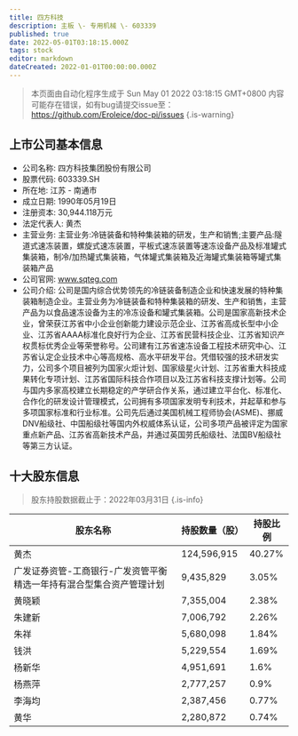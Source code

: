 ```yaml
---
title: 四方科技
description: 主板 \- 专用机械 \- 603339
published: true
date: 2022-05-01T03:18:15.000Z
tags: stock
editor: markdown
dateCreated: 2022-01-01T00:00:00.000Z
---
```


> 本页面由自动化程序生成于 Sun May 01 2022 03:18:15 GMT+0800
> 内容可能存在错误，如有bug请提交issue至：https://github.com/Eroleice/doc-pi/issues
{.is-warning}

## 上市公司基本信息
- 公司名称: 四方科技集团股份有限公司
- 股票代码: 603339.SH
- 所在地: 江苏 - 南通市
- 成立日期: 1990年05月19日
- 注册资本: 30,944.118万元
- 法定代表人: 黄杰
- 主营业务: 主营业务:冷链装备和特种集装箱的研发，生产和销售;主要产品:隧道式速冻装置，螺旋式速冻装置，平板式速冻装置等速冻设备产品及标准罐式集装箱，制冷/加热罐式集装箱，气体罐式集装箱及近海罐式集装箱等罐式集装箱产品
- 公司官网: www.sqteg.com
- 公司介绍: 公司是国内综合优势领先的冷链装备制造企业和快速发展的特种集装箱制造企业。主营业务为冷链装备和特种集装箱的研发、生产和销售，主营产品为以食品速冻设备为主的冷冻设备和罐式集装箱。公司是国家高新技术企业，曾荣获江苏省中小企业创新能力建设示范企业、江苏省高成长型中小企业、江苏省AAAA标准化良好行为企业、江苏省民营科技企业、江苏省知识产权贯标优秀企业等荣誉称号。公司建有江苏省速冻设备工程技术研究中心、江苏省认定企业技术中心等高规格、高水平研发平台。凭借较强的技术研发实力，公司多个项目被列为国家火炬计划、国家级星火计划、江苏省重大科技成果转化专项计划、江苏省国际科技合作项目以及江苏省科技支撑计划等。公司与国内多家高校建立长期稳定的产学研合作关系，通过建立平台化、标准化、合作化的研发设计管理模式，公司拥有多项国家发明专利技术，并起草和参与多项国家标准和行业标准。公司先后通过美国机械工程师协会(ASME)、挪威DNV船级社、中国船级社等国内外权威体系认证，公司多项产品被评定为国家重点新产品、江苏省高新技术产品，并通过英国劳氏船级社、法国BV船级社等第三方认证。


## 十大股东信息
> 股东持股数据截止于：2022年03月31日
{.is-info}

| 股东名称 | 持股数量（股） | 持股比例 |
| --- | --- | --- |
| 黄杰 | 124,596,915 | 40.27% |
| 广发证券资管-工商银行-广发资管平衡精选一年持有混合型集合资产管理计划 | 9,435,829 | 3.05% |
| 黄晓颖 | 7,355,004 | 2.38% |
| 朱建新 | 7,006,792 | 2.26% |
| 朱祥 | 5,680,098 | 1.84% |
| 钱洪 | 5,229,554 | 1.69% |
| 杨新华 | 4,951,691 | 1.6% |
| 杨燕萍 | 2,777,257 | 0.9% |
| 李海均 | 2,387,456 | 0.77% |
| 黄华 | 2,280,872 | 0.74% |




